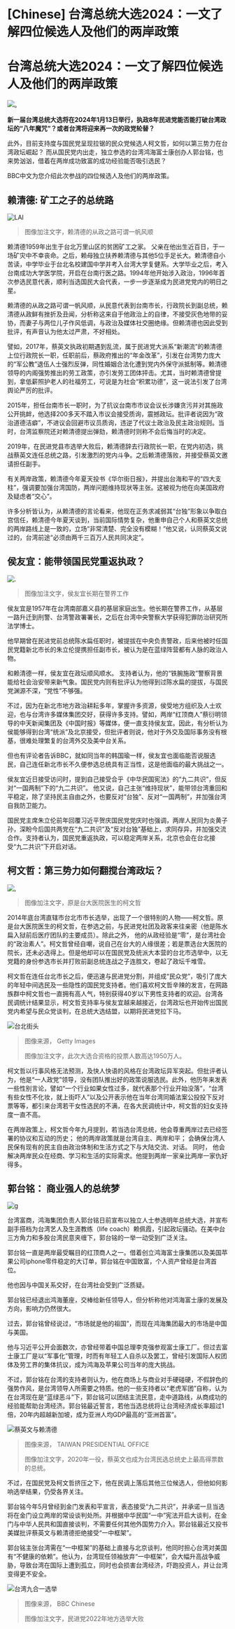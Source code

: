 # [Chinese] 台湾总统大选2024：一文了解四位候选人及他们的两岸政策

#  台湾总统大选2024：一文了解四位候选人及他们的两岸政策


![。](_131274961_thumbnail.jpg)

**新一届台湾总统大选将在2024年1月13日举行，执政8年民进党能否能打破台湾政坛的“八年魔咒”？或者台湾将迎来再一次的政党轮替？**

此外，目前支持度与国民党呈现拉锯的民众党候选人柯文哲，如何以第三势力在台湾政坛崛起？ 而从国民党内出走，独立参选的台湾鸿海富士康创办人郭台铭，也来势汹汹，借着在两岸成功致富的成功经验能否吸引选民？

BBC中文为您介绍此次参战的四位候选人及他们的两岸政策。

##  赖清德: 矿工之子的总统路

![LAI](_131274964_lai_ching_te.png)

> 图像加注文字，赖清德的从政之路可谓一帆风顺

赖清德1959年出生于台北万里山区的贫困矿工之家。 父亲在他出生近百日，于一场矿灾中不幸丧命。之后，赖母独立扶养赖清德与其他5位手足长大。赖清德自小苦读，中学毕业于台北名校建国中学并考入台湾大学复健系。大学毕业之后，考入台南成功大学医学院，开启在台南行医之路。1994年他开始涉入政治，1996年首次参选民意代表，顺利当选国民大会代表，一步一步逐渐成为民进党党内的明日之星。

赖清德的从政之路可谓一帆风顺，从民意代表到台南市长，行政院长到副总统，赖清德从政鲜有挫折及丑闻，分析称这来自于他政治上的自律，不接受灰色地带的妥协，而妻子与两位儿子作风低调，与政治及媒体社交圈绝缘。但赖清德也因此受到批评，有声音认为他太过严肃，不好相处。

譬如，2017年，蔡英文执政初期遇到乱流，属于民进党大派系“新潮流”的赖清德上位行政院长一职，任职前后，蔡政府推出的“年金改革”，引发在台湾势力庞大的“军公教”退伍人士强烈反弹，同性婚姻合法化遭到党内外保守派抵制等。赖清德领导的内阁强势推出的劳工政策，亦引发劳工团体抨击。尤其，当时赖清德曾提到，拿低薪照护老人的社福劳工，可说是为社会“积累功德”，这一说法引发了台湾舆论严厉的批评。

2015年，担任台南市长一职时，为了抗议台南市市议会议长涉嫌贪污并对其施政公开挑衅，他选择200多天不踏入市议会接受质询，震撼政坛。批评者说因为“政治道德洁癖”，不进议会回避市议员质询，违逆了代议士政治及民主政治规则。当时，台湾监察院还对赖清德提出弹劾，赖清德时则称不会后悔当时的决定。

2019年，在民进党县市选举大败后，赖清德辞去行政院长一职，在党内初选，挑战蔡英文连任总统之路，引发激烈的党内斗争。之后赖清德落败，并接受蔡英文邀请担任副手。

有关两岸政策，赖清德今年夏天投书《华尔街日报》，并提出台海和平的“四大支柱”，强调要加强台湾国防，两岸问题维持现状等主张。这被视为他在向美国政府及疑虑者“交心”。

许多分析皆认为，从赖清德的言论看来，他现在正务求减弱其“台独”形象以争取白宫信任，赖清德今年夏天谈到，当前国际情势复杂，他重申自己个人和蔡英文总统的两岸路线上是一致的，立场“非常清楚、完全没有模糊！”他又说，认同蔡英文说过的，台湾前途“必须由两千三百万人民共同决定”。

##  侯友宜：能带领国民党重返执政？

![.](_131275033_hou_yu-ih.png)

> 图像加注文字，侯友宜长期在警界工作

侯友宜是1957年在台湾南部嘉义县的基层家庭出生。他长期在警界工作，从基层一路升迁到刑警、台湾警政署署长，之后在台湾中央警察大学获得犯罪防治研究所法学博士。

他早期曾在民进党前总统陈水扁任职时，被提拔在中央负责警政，后来他被时任国民党籍新北市长的朱立伦提携担任副市长，被认为是在蓝绿阵营都有人脉的政治人物。

和赖清德一样，侯友宜在政坛顺风顺水。 支持者认为，他的“铁腕施政”警察背景能给社会治安带来新气象。国民党内则有批评认为他得到过陈水扁的提拔，与国民党渊源不深，“党性”不够强。

不过，因为在新北市地方政治耕耘多年，掌握许多资源，侯受地方组织及人士欢迎，也与台湾许多媒体集团交好，获得许多支持。譬如，两岸“红顶商人”蔡衍明领导的中天新闻集团及《中国时报》等媒体，便一直支持侯友宜。因此，有分析认为侯能够得到台湾“统派”及北京接受，但批评者则说，他对于外交及国际事务没有根基，很难处理繁复的台湾外交及美中台关系。


但也有评论者告诉BBC，就如同当年的韩国瑜一样，侯友宜也面临能否说服选民，自己连任新北市长不久便参选总统具有正当性，这是他面临的最大挑战之一。

侯友宜近日接受访问时，提到自己接受合乎《中华民国宪法》的“九二共识”，但反对“一国两制”下的“九二共识”。 他又说，自己主张“维持现状”，能带领台湾重回和平稳定，除了坚持民主自由之外，也要反对“台独”、反对“一国两制”，并加强台湾自我防卫能力。

国民党主席朱立伦前年回覆习近平贺庆国民党党庆时也强调，两岸人民同为炎黄子孙，深盼今后国共两党在“九二共识”及“反对台独”基础上，求同存异，并加强交流合作。支持者认为，国民党重返执政，可以稳定两岸关系，北京也会在台北接受“九二共识”下开启对话。

##  柯文哲：第三势力如何翻搅台湾政坛？

![,](_131275041_ko_wen_je-1.png)

> 图像加注文字，原是台大医院医生的柯文哲

2014年底台湾直辖市台北市市长选举，出现了一个很特别的人物——柯文哲。原是台大医院医生的柯文哲，在参选之前，与民进党社团及政客来往亲密（他是陈水扁入狱前后医疗团队的主要成员）。除此之外， 他的从政经验是“零”，是台湾社会的“政治素人”。柯文哲曾经自嘲，说自己在台大的人缘很差；若是票选台大医院的院长，还未必选得上。但是他却可以在国民党及统派大本营的台北市选举中，以无党籍的身份参选市长并打败前副总统连战之子连胜文，卷起了政坛千堆雪。

柯文哲在连任台北市长之后，便迅速与民进党分割，并组成“民众党”，吸引了庞大的年轻中间选民及一些隐性的国民党支持者。他们喜欢柯文哲辛辣的发言，在网路族群中柯文哲也一直拥有高人气，特别获得40岁以下男性支持者的欢迎。台湾各民调统计结果显示，柯文哲支持率与侯友宜越来越接近，台湾政坛也开始传出国民党内希望与民众党谈判，在总统大选结盟，以期将民进党拉下马。

![台北街头](_131275048_217e220c-c58b-43d0-819e-d030221234df.jpg)

> 图像来源，  Getty Images
>
> 图像加注文字，此次大选合资格的投票人数高达1950万人。

柯文哲以行事风格无法预测，及快人快语的风格在台湾政坛异军突起。但批评者认为，他是“一人政党”领导，没有团队推出好的政策说服选民。此外，他历年来发表一些性别言论，譬如“一个行业如果女性过多，就代表那个行业开始没落”，“台湾有些女性不化妆，就上街吓人”以及公开表示他在当年台湾同婚法案公投投下反对票等等，都引来台湾若干女性选民的不满，在各大民调统计中，柯文哲的妇女支持度一直不高。

在两岸政策上，柯文哲今年九月提到，若当选台湾总统，他会尊重两岸过去已经签署的协议和互动的历史； 他的两岸政策就是台湾自主、两岸和平； 会确保台湾人民保有现有的民主自由政治体制和生活方式之下与大陆交流、对话。 同时， 他会解决两岸民众在经商、学习和生活的实际需求。他提到两岸一家亲比两岸一家仇好得多。

##  郭台铭： 商业强人的总统梦

![g](_131274968_terry_gou.png)

台湾富商，鸿海集团负责人郭台铭日前宣布以独立人士参选明年总统大选，并宣布副手搭档为台湾艺人及生涯教练（life coach）赖佩霞，引起政坛骚动。在美中台三方角力和多股台湾民意夹缠下，郭台铭的一举一动受到广泛关注。

郭台铭一直是两岸最受瞩目的红顶商人之一。借着创立鸿海富士康集团以及美国苹果公司iphone零件稳定的大订单，郭台铭在中国致富，个人资产曾经是台湾首位。

他也因与中国关系交好，在台湾社会受到广泛质疑。

郭台铭已经退出鸿海董座，交棒给新任领导人，但分析称他对鸿海富士康的发展及方向，影响力仍然很大。

过去，郭台铭曾经说过，“市场就是他的祖国”，而现在鸿海集团最大的市场是中国与美国。

他与习近平公开会面数次，亦曾经带着中国总理李克强参观富士康工厂。但过去富士康工厂是以“军事化”管理，时而有年轻工人自杀以及罢工，曾经引发国际人权团体及劳工界的集体抗议，成为鸿海及苹果公司当年的庞大挑战。

不过，郭台铭在台湾的支持者则认为，他在商场上与商业对手硬碰硬，不假辞色的强势作风，是台湾领导人所需要之特质。他的一些支持者以“老虎军团”自称，认为在台湾现在是“蓝绿恶斗”下，郭台铭可以团结主流民意，走中道路线，从商成功的经验能帮助台湾经济。郭台铭最近誓言，若他当选总统将让台湾经济成长率超过1倍，20年内超越新加坡，成为亚洲人均GDP最高的“亚洲首富”。

![蔡英文与赖清德](_131009864_b15d6a985d1f2f1fbc55bf3ddbb074abbad8e879.jpg)

> 图像来源，  TAIWAN PRESIDENTIAL OFFICE
>
> 图像加注文字，2020年一役，蔡英文也成为台湾民选总统史上最高得票数的总统。

不过，在国民党及柯文哲挤压之下，他在民调上落后其他三位候选人，但他如何影响选举结果，仍受各界关注。

郭台铭今年5月曾经到金门发表和平宣言，表态接受“九二共识”，并承诺一旦当选将在金门设立两岸的常设谈判处所。并根据中华民国“一中”宪法开启大谈判，在金门与中华人民共和国直接谈判，不需要任何其他外国势力介入。郭台铭最近又投书美媒批评蔡英文与赖清德拒绝接受“一中框架”。

郭台铭主张台湾需在“一中框架”的基础上直接与北京谈判，他同时担心台湾对美国有“不健康的依赖”。他认为，台湾现任领袖放弃“一中框架”，会大幅升高战争威胁，导致台湾在国际上遭到孤立，同时也会损害台湾经济，吓跑投资人，并让台湾变得更不安全。

![台湾九合一选举](_127815986_de0433e8-c159-4ea2-a0ac-e5dc8111709f.jpg)

> 图像来源，  BBC Chinese
>
> 图像加注文字，民进党2022年地方选举大败


